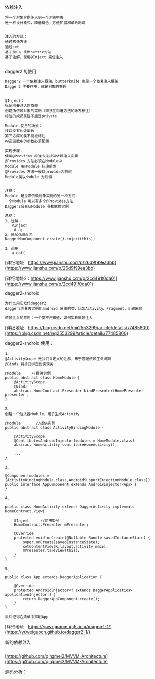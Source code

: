 
依赖注入
```
将一个对象实例传入到一个对象中去
是一种设计模式，降低耦合，方便扩展和单元测试


注入的方式：
通过构造方法
通过set
基于接口，提供setter方法
基于注解，使用@Inject 完成注入


```
dagger2 的使用
```
Dagger2 一个依赖注入框架，butterknife 也是一个依赖注入框架
Dagger2 主要作用，就是对象的管理


@Inject：
标记需要注入的依赖
创建所依赖对象的实例（直接在构造方法的地方标注）
标注的成员属性不能是private

Module 使用的场景：
接口没有构造函数
第三方库的类不能被标注
构造函数中的参数必须配置

实现步骤：
使用@Provides 标注方法提供依赖注入实例
@Provides 方法必须在Module中
Module 用@Module 标注的类
@Provides 方法一般以provide为前缀
Module类以Module 为后缀


注意：
Module 是提供依赖对象实例的另一种方式
一个Module 可以有多个@Provides方法
Dagger2会先从Module 寻找依赖实例

总结：
1、注解：
   @Inject
    A a;
2、添加依赖关系
DaggerManComponent.create().inject(this);

3、调用
   a.eat()

```

[详细地址：https://www.jianshu.com/p/26d9f99ea3bb](https://www.jianshu.com/p/26d9f99ea3bb)

[详细地址2：https://www.jianshu.com/p/2cd491f0da01](https://www.jianshu.com/p/2cd491f0da01)


dagger2-android
```
为什么用它取代dagger2：
dagger2需要去实例化android 系统的类，比如Activity、Fragment，比较麻烦

依赖注入的原则：一个类不用知道，如何实现依赖注入

```
[详细地址：https://blog.csdn.net/mq2553299/article/details/77485800](https://blog.csdn.net/mq2553299/article/details/77485800)


dagger2-android 使用：
```
1、
@ActivityScope 是我们自定义的注解，用于管理依赖生命周期
@Binds 将接口绑定到实现类 

@Module     //提供实例
public abstract class HomeModule {
    @ActivityScope
    @Binds
    abstract HomeContract.Presenter bindPresenter(HomePresenter presenter);
}

2、
创建一个注入器Module，用于生成Activity 

@Module       //提供实例
public abstract class ActivityBindingModule {

    @ActivityScope
    @ContributesAndroidInjector(modules = HomeModule.class)
    abstract HomeActivity contributeHomeActivity();

    ...
}

3、

@Component(modules = {ActivityBindingModule.class,AndroidSupportInjectionModule.class})
public interface AppComponent extends AndroidInjector<App> {
}

4、

public class HomeActivity extends DaggerActivity implements HomeContract.View{

    @Inject     //使用实例
    HomeContract.Presenter mPresenter;

    @Override
    protected void onCreate(@Nullable Bundle savedInstanceState) {
        super.onCreate(savedInstanceState);
        setContentView(R.layout.activity_main);
        mPresenter.takeView(this);
    }
}

5、

public class App extends DaggerApplication {

    @Override
    protected AndroidInjector<? extends DaggerApplication> applicationInjector() {
        return DaggerAppComponent.create();
    }
}

最后记得在清单中声明App

```
[详细地址：https://yuweiguocn.github.io/dagger2-1/](https://yuweiguocn.github.io/dagger2-1/)



新的依赖注入
```

```
[](https://github.com/qingmei2/blogs/blob/master/src/Android-DI/%E5%91%8A%E5%88%ABDagger2%EF%BC%8CAndroid%E7%9A%84Kotlin%E9%A1%B9%E7%9B%AE%E4%B8%AD%E4%BD%BF%E7%94%A8Kodein%E8%BF%9B%E8%A1%8C%E4%BE%9D%E8%B5%96%E6%B3%A8%E5%85%A5.md)

[https://github.com/qingmei2/MVVM-Architecture](https://github.com/qingmei2/MVVM-Architecture)


源码分析：
```

```
